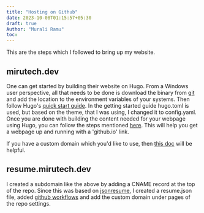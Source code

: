 ```yaml
---
title: "Hosting on Github"
date: 2023-10-08T01:15:57+05:30
draft: true
Author: "Murali Ramu"
toc:
---
```



This are the steps which I followed to bring up my website.
## mirutech.dev
One can get started by building their website on Hugo. From a Windows user perspective, all that needs to be done is download the binary from [git](https://github.com/gohugoio/hugo/releases/tag/v0.118.0) and add the location to the environment variables of your systems. Then follow Hugo's [quick start guide](https://gohugo.io/getting-started/quick-start/). In the getting started guide hugo.toml is used, but based on the theme, that I was using, I changed it to config.yaml. Once you are done with building the content needed for your webpage using Hugo, you can follow the steps mentioned [here](https://gohugo.io/hosting-and-deployment/hosting-on-github/). This will help you get a webpage up and running with a 'github.io' link.

If you have a custom domain which you'd like to use, then [this doc](https://docs.github.com/en/pages/configuring-a-custom-domain-for-your-github-pages-site/about-custom-domains-and-github-pages) will be helpful.


## resume.mirutech.dev
I created a subdomain like the above by adding a CNAME record at the top of the repo. Since this was based on [jsonresume](https://jsonresume.org/), I created a resume.json file, added [github workflows](https://github.com/mirutech2/resume/blob/main/.github/workflows/pages.yml) and add the custom domain under pages of the repo settings.